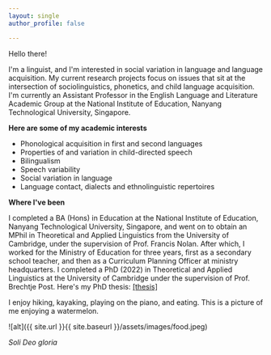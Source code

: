 ```yaml
---
layout: single
author_profile: false

---
```


Hello there!

I'm a linguist, and I'm interested in social variation in language and language acquisition. My current research projects focus on issues that sit at the intersection of sociolinguistics, phonetics, and child language acquisition. I'm currently an Assistant Professor in the English Language and Literature Academic Group at the National Institute of Education, Nanyang Technological University, Singapore.

**Here are some of my academic interests**

* Phonological acquisition in first and second languages
* Properties of and variation in child-directed speech
* Bilingualism
* Speech variability
* Social variation in language
* Language contact, dialects and ethnolinguistic repertoires

**Where I've been**

I completed a BA (Hons) in Education at the National Institute of Education, Nanyang Technological University, Singapore, and went on to obtain an MPhil in Theoretical and Applied Linguistics from the University of Cambridge, under the supervision of Prof. Francis Nolan. After which, I worked for the Ministry of Education for three years, first as a secondary school teacher, and then as a Curriculum Planning Officer at ministry headquarters. I completed a PhD (2022) in Theoretical and Applied Linguistics at the University of Cambridge under the supervision of Prof. Brechtje Post. Here's my PhD thesis: [[thesis]](https://doi.org/10.17863/CAM.86480)

I enjoy hiking, kayaking, playing on the piano, and eating. This is a picture of me enjoying a watermelon.

![alt]({{ site.url }}{{ site.baseurl }}/assets/images/food.jpeg)


_Soli Deo gloria_
